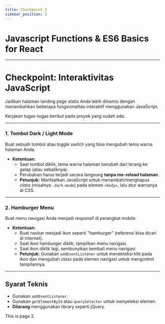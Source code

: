 ```yaml
---
title: Checkpoint 2
sidebar_position: 2
---
```


# Javascript Functions & ES6 Basics for React


---




# Checkpoint: Interaktivitas JavaScript

Jadikan halaman landing page statis Anda lebih dinamis dengan menambahkan beberapa fungsionalitas interaktif menggunakan JavaScript.

Kerjakan tugas-tugas berikut pada proyek yang sudah ada:

---

### 1. Tombol Dark / Light Mode 

Buat sebuah tombol atau *toggle switch* yang bisa mengubah tema warna halaman Anda.

- **Ketentuan:**
  - Saat tombol diklik, tema warna halaman berubah dari terang ke gelap (atau sebaliknya).
  - Perubahan harus terjadi secara langsung **tanpa me-reload halaman**.
  - **Petunjuk:** Manfaatkan JavaScript untuk menambah/menghapus *class* (misalnya `.dark-mode`) pada elemen `<body>`, lalu atur warnanya di CSS.

---

### 2. Hamburger Menu

Buat menu navigasi Anda menjadi responsif di perangkat mobile.

- **Ketentuan:**
  - Buat navbar menjadi ikon seperti "hamburger" (referensi bisa dicari di internet).
  - Saat ikon hamburger diklik, tampilkan menu navigasi.
  - Saat ikon diklik lagi, sembunyikan kembali menu navigasi.
  - **Petunjuk:** Gunakan `addEventListener` untuk mendeteksi klik pada ikon dan mengubah *class* pada elemen navigasi untuk mengontrol tampilannya.


---

## Syarat Teknis

- Gunakan `addEventListener`.
- Gunakan `getElementById` atau `querySelector` untuk menyeleksi elemen.
- **Dilarang** menggunakan library seperti jQuery.

<!-- end list -->

This is page 2.